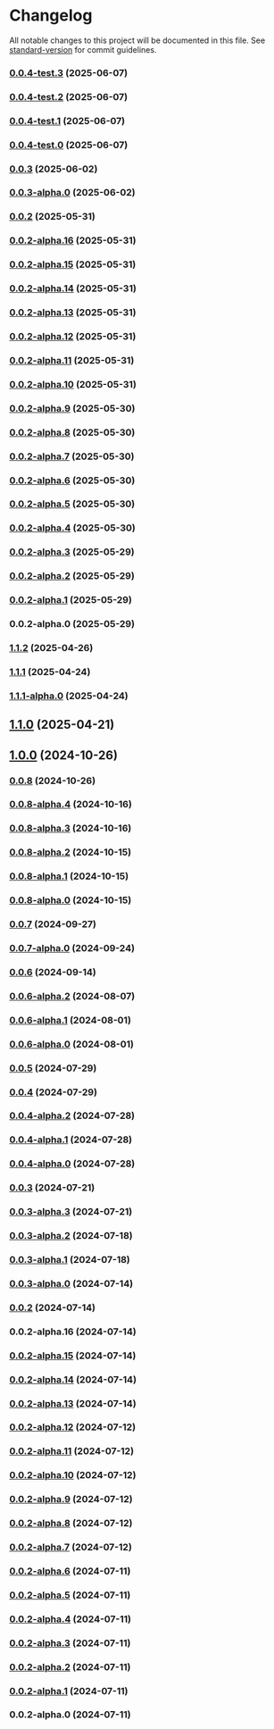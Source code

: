 # Changelog

All notable changes to this project will be documented in this file. See [standard-version](https://github.com/conventional-changelog/standard-version) for commit guidelines.

### [0.0.4-test.3](https://github.com/acrool/acrool-react-fetcher/compare/v0.0.4-test.2...v0.0.4-test.3) (2025-06-07)

### [0.0.4-test.2](https://github.com/acrool/acrool-react-fetcher/compare/v0.0.4-test.1...v0.0.4-test.2) (2025-06-07)

### [0.0.4-test.1](https://github.com/acrool/acrool-react-fetcher/compare/v0.0.4-test.0...v0.0.4-test.1) (2025-06-07)

### [0.0.4-test.0](https://github.com/acrool/acrool-react-fetcher/compare/v0.0.3...v0.0.4-test.0) (2025-06-07)

### [0.0.3](https://github.com/acrool/acrool-react-fetcher/compare/v0.0.3-alpha.0...v0.0.3) (2025-06-02)

### [0.0.3-alpha.0](https://github.com/acrool/acrool-react-fetcher/compare/v0.0.2...v0.0.3-alpha.0) (2025-06-02)

### [0.0.2](https://github.com/acrool/acrool-react-fetcher/compare/v0.0.2-alpha.16...v0.0.2) (2025-05-31)

### [0.0.2-alpha.16](https://github.com/acrool/acrool-react-fetcher/compare/v0.0.2-alpha.15...v0.0.2-alpha.16) (2025-05-31)

### [0.0.2-alpha.15](https://github.com/acrool/acrool-react-fetcher/compare/v0.0.2-alpha.14...v0.0.2-alpha.15) (2025-05-31)

### [0.0.2-alpha.14](https://github.com/acrool/acrool-react-fetcher/compare/v0.0.2-alpha.13...v0.0.2-alpha.14) (2025-05-31)

### [0.0.2-alpha.13](https://github.com/acrool/acrool-react-fetcher/compare/v0.0.2-alpha.12...v0.0.2-alpha.13) (2025-05-31)

### [0.0.2-alpha.12](https://github.com/acrool/acrool-react-fetcher/compare/v0.0.2-alpha.11...v0.0.2-alpha.12) (2025-05-31)

### [0.0.2-alpha.11](https://github.com/acrool/acrool-react-fetcher/compare/v0.0.2-alpha.10...v0.0.2-alpha.11) (2025-05-31)

### [0.0.2-alpha.10](https://github.com/acrool/acrool-react-fetcher/compare/v0.0.2-alpha.9...v0.0.2-alpha.10) (2025-05-31)

### [0.0.2-alpha.9](https://github.com/acrool/acrool-react-fetcher/compare/v0.0.2-alpha.8...v0.0.2-alpha.9) (2025-05-30)

### [0.0.2-alpha.8](https://github.com/acrool/acrool-react-fetcher/compare/v0.0.2-alpha.7...v0.0.2-alpha.8) (2025-05-30)

### [0.0.2-alpha.7](https://github.com/acrool/acrool-react-fetcher/compare/v0.0.2-alpha.6...v0.0.2-alpha.7) (2025-05-30)

### [0.0.2-alpha.6](https://github.com/acrool/acrool-react-fetcher/compare/v0.0.2-alpha.5...v0.0.2-alpha.6) (2025-05-30)

### [0.0.2-alpha.5](https://github.com/acrool/acrool-react-fetcher/compare/v0.0.2-alpha.4...v0.0.2-alpha.5) (2025-05-30)

### [0.0.2-alpha.4](https://github.com/acrool/acrool-react-fetcher/compare/v0.0.2-alpha.3...v0.0.2-alpha.4) (2025-05-30)

### [0.0.2-alpha.3](https://github.com/acrool/acrool-react-fetcher/compare/v0.0.2-alpha.2...v0.0.2-alpha.3) (2025-05-29)

### [0.0.2-alpha.2](https://github.com/acrool/acrool-react-fetcher/compare/v0.0.2-alpha.1...v0.0.2-alpha.2) (2025-05-29)

### [0.0.2-alpha.1](https://github.com/acrool/acrool-react-fetcher/compare/v0.0.2-alpha.0...v0.0.2-alpha.1) (2025-05-29)

### 0.0.2-alpha.0 (2025-05-29)

### [1.1.2](https://github.com/acrool/acrool-react-fetcher/compare/v1.1.1...v1.1.2) (2025-04-26)

### [1.1.1](https://github.com/acrool/acrool-react-fetcher/compare/v1.1.1-alpha.0...v1.1.1) (2025-04-24)

### [1.1.1-alpha.0](https://github.com/acrool/acrool-react-fetcher/compare/v1.1.0...v1.1.1-alpha.0) (2025-04-24)

## [1.1.0](https://github.com/acrool/acrool-react-fetcher/compare/v1.0.0...v1.1.0) (2025-04-21)

## [1.0.0](https://github.com/acrool/acrool-react-fetcher/compare/v0.0.8...v1.0.0) (2024-10-26)

### [0.0.8](https://github.com/acrool/acrool-react-fetcher/compare/v0.0.8-alpha.4...v0.0.8) (2024-10-26)

### [0.0.8-alpha.4](https://github.com/acrool/acrool-react-fetcher/compare/v0.0.8-alpha.3...v0.0.8-alpha.4) (2024-10-16)

### [0.0.8-alpha.3](https://github.com/acrool/acrool-react-fetcher/compare/v0.0.8-alpha.2...v0.0.8-alpha.3) (2024-10-16)

### [0.0.8-alpha.2](https://github.com/acrool/acrool-react-fetcher/compare/v0.0.8-alpha.1...v0.0.8-alpha.2) (2024-10-15)

### [0.0.8-alpha.1](https://github.com/acrool/acrool-react-fetcher/compare/v0.0.8-alpha.0...v0.0.8-alpha.1) (2024-10-15)

### [0.0.8-alpha.0](https://github.com/acrool/acrool-react-fetcher/compare/v0.0.7...v0.0.8-alpha.0) (2024-10-15)

### [0.0.7](https://github.com/acrool/acrool-react-fetcher/compare/v0.0.7-alpha.0...v0.0.7) (2024-09-27)

### [0.0.7-alpha.0](https://github.com/acrool/acrool-react-fetcher/compare/v0.0.6...v0.0.7-alpha.0) (2024-09-24)

### [0.0.6](https://github.com/acrool/acrool-react-fetcher/compare/v0.0.6-alpha.2...v0.0.6) (2024-09-14)

### [0.0.6-alpha.2](https://github.com/acrool/acrool-react-fetcher/compare/v0.0.6-alpha.1...v0.0.6-alpha.2) (2024-08-07)

### [0.0.6-alpha.1](https://github.com/acrool/acrool-react-fetcher/compare/v0.0.6-alpha.0...v0.0.6-alpha.1) (2024-08-01)

### [0.0.6-alpha.0](https://github.com/acrool/acrool-react-fetcher/compare/v0.0.5...v0.0.6-alpha.0) (2024-08-01)

### [0.0.5](https://github.com/acrool/acrool-react-fetcher/compare/v0.0.4...v0.0.5) (2024-07-29)

### [0.0.4](https://github.com/acrool/acrool-react-fetcher/compare/v0.0.4-alpha.2...v0.0.4) (2024-07-29)

### [0.0.4-alpha.2](https://github.com/acrool/acrool-react-fetcher/compare/v0.0.4-alpha.1...v0.0.4-alpha.2) (2024-07-28)

### [0.0.4-alpha.1](https://github.com/acrool/acrool-react-fetcher/compare/v0.0.3...v0.0.4-alpha.1) (2024-07-28)

### [0.0.4-alpha.0](https://github.com/acrool/acrool-react-fetcher/compare/v0.0.3...v0.0.4-alpha.0) (2024-07-28)

### [0.0.3](https://github.com/acrool/acrool-react-fetcher/compare/v0.0.3-alpha.3...v0.0.3) (2024-07-21)

### [0.0.3-alpha.3](https://github.com/acrool/acrool-react-fetcher/compare/v0.0.3-alpha.2...v0.0.3-alpha.3) (2024-07-21)

### [0.0.3-alpha.2](https://github.com/acrool/acrool-react-fetcher/compare/v0.0.3-alpha.1...v0.0.3-alpha.2) (2024-07-18)

### [0.0.3-alpha.1](https://github.com/acrool/acrool-react-fetcher/compare/v0.0.3-alpha.0...v0.0.3-alpha.1) (2024-07-18)

### [0.0.3-alpha.0](https://github.com/acrool/acrool-react-fetcher/compare/v0.0.2...v0.0.3-alpha.0) (2024-07-14)

### [0.0.2](https://github.com/acrool/acrool-react-fetcher/compare/v0.0.2-alpha.16...v0.0.2) (2024-07-14)

### 0.0.2-alpha.16 (2024-07-14)

### [0.0.2-alpha.15](https://github.com/acrool/acrool-react-fetcher/compare/v0.0.2-alpha.14...v0.0.2-alpha.15) (2024-07-14)

### [0.0.2-alpha.14](https://github.com/acrool/acrool-react-fetcher/compare/v0.0.2-alpha.13...v0.0.2-alpha.14) (2024-07-14)

### [0.0.2-alpha.13](https://github.com/acrool/acrool-react-fetcher/compare/v0.0.2-alpha.12...v0.0.2-alpha.13) (2024-07-14)

### [0.0.2-alpha.12](https://github.com/acrool/acrool-react-fetcher/compare/v0.0.2-alpha.11...v0.0.2-alpha.12) (2024-07-12)

### [0.0.2-alpha.11](https://github.com/acrool/acrool-react-fetcher/compare/v0.0.2-alpha.10...v0.0.2-alpha.11) (2024-07-12)

### [0.0.2-alpha.10](https://github.com/acrool/acrool-react-fetcher/compare/v0.0.2-alpha.9...v0.0.2-alpha.10) (2024-07-12)

### [0.0.2-alpha.9](https://github.com/acrool/acrool-react-fetcher/compare/v0.0.2-alpha.8...v0.0.2-alpha.9) (2024-07-12)

### [0.0.2-alpha.8](https://github.com/acrool/acrool-react-fetcher/compare/v0.0.2-alpha.7...v0.0.2-alpha.8) (2024-07-12)

### [0.0.2-alpha.7](https://github.com/acrool/acrool-react-fetcher/compare/v0.0.2-alpha.6...v0.0.2-alpha.7) (2024-07-12)

### [0.0.2-alpha.6](https://github.com/acrool/acrool-react-fetcher/compare/v0.0.2-alpha.5...v0.0.2-alpha.6) (2024-07-11)

### [0.0.2-alpha.5](https://github.com/acrool/acrool-react-fetcher/compare/v0.0.2-alpha.4...v0.0.2-alpha.5) (2024-07-11)

### [0.0.2-alpha.4](https://github.com/acrool/acrool-react-fetcher/compare/v0.0.2-alpha.3...v0.0.2-alpha.4) (2024-07-11)

### [0.0.2-alpha.3](https://github.com/acrool/acrool-react-fetcher/compare/v0.0.2-alpha.2...v0.0.2-alpha.3) (2024-07-11)

### [0.0.2-alpha.2](https://github.com/acrool/acrool-react-fetcher/compare/v0.0.2-alpha.1...v0.0.2-alpha.2) (2024-07-11)

### [0.0.2-alpha.1](https://github.com/acrool/acrool-react-fetcher/compare/v0.0.2-alpha.0...v0.0.2-alpha.1) (2024-07-11)

### 0.0.2-alpha.0 (2024-07-11)
